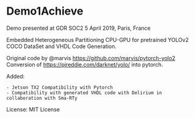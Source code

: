 # Demo1Achieve

Demo presented at GDR SOC2 5 April 2019, Paris, France 

Embedded Heterogeneous Partitioning CPU-GPU for pretrained YOLOv2 COCO DataSet and VHDL Code Generation. 

Original code by @marvis https://github.com/marvis/pytorch-yolo2
Conversion of https://pjreddie.com/darknet/yolo/ into pytorch.

Added:

	- Jetson TX2 Compatibility with Pytorch 
	- Compatibility with generated VHDL code with Delirium in collaboration with Sma-RTy
	
License:
MIT License
